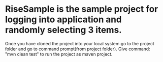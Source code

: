 # RiseSample is the sample project for logging into application and randomly selecting 3 items.
Once you have cloned the project into your local system go to the project folder and go to command prompt(from project folder).
Give command: "mvn clean test" to run the project as maven project.
